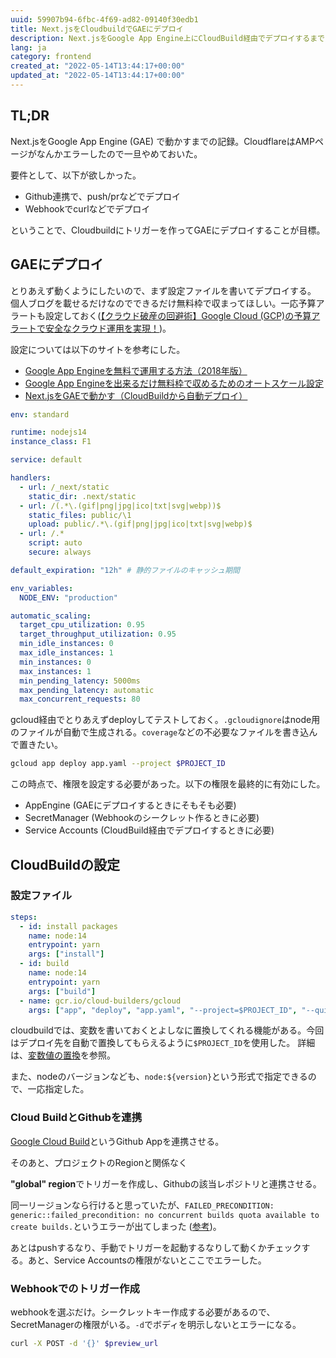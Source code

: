```yaml
---
uuid: 59907b94-6fbc-4f69-ad82-09140f30edb1
title: Next.jsをCloudbuildでGAEにデプロイ
description: Next.jsをGoogle App Engine上にCloudBuild経由でデプロイするまで
lang: ja
category: frontend
created_at: "2022-05-14T13:44:17+00:00"
updated_at: "2022-05-14T13:44:17+00:00"
---
```


## TL;DR

Next.jsをGoogle App Engine (GAE) で動かすまでの記録。CloudflareはAMPページがなんかエラーしたので一旦やめておいた。

要件として、以下が欲しかった。

- Github連携で、push/prなどでデプロイ
- Webhookでcurlなどでデプロイ

ということで、Cloudbuildにトリガーを作ってGAEにデプロイすることが目標。

## GAEにデプロイ

とりあえず動くようにしたいので、まず設定ファイルを書いてデプロイする。
個人ブログを載せるだけなのでできるだけ無料枠で収まってほしい。一応予算アラートも設定しておく([【クラウド破産の回避術】Google Cloud (GCP)の予算アラートで安全なクラウド運用を実現！](https://www.topgate.co.jp/gcp-budget-alert#google-cloud-gcp-6))。

設定については以下のサイトを参考にした。

- [Google App Engineを無料で運用する方法（2018年版）](https://koni.hateblo.jp/entry/2016/01/06/130613)
- [Google App Engineを出来るだけ無料枠で収めるためのオートスケール設定](https://blog.longkey1.net/2020/04/05/google-app-engine-auto-scaling-setting-for-free/)
- [Next.jsをGAEで動かす（CloudBuildから自動デプロイ）](https://zenn.dev/catnose99/articles/353664a9fe1f0f)

```yaml:title=app.yaml
env: standard

runtime: nodejs14
instance_class: F1

service: default

handlers:
  - url: /_next/static
    static_dir: .next/static
  - url: /(.*\.(gif|png|jpg|ico|txt|svg|webp))$
    static_files: public/\1
    upload: public/.*\.(gif|png|jpg|ico|txt|svg|webp)$
  - url: /.*
    script: auto
    secure: always

default_expiration: "12h" # 静的ファイルのキャッシュ期間

env_variables:
  NODE_ENV: "production"

automatic_scaling:
  target_cpu_utilization: 0.95
  target_throughput_utilization: 0.95
  min_idle_instances: 0
  max_idle_instances: 1
  min_instances: 0
  max_instances: 1
  min_pending_latency: 5000ms
  max_pending_latency: automatic
  max_concurrent_requests: 80
```

gcloud経由でとりあえずdeployしてテストしておく。`.gcloudignore`はnode用のファイルが自動で生成される。`coverage`などの不必要なファイルを書き込んで置きたい。

```bash
gcloud app deploy app.yaml --project $PROJECT_ID
```

この時点で、権限を設定する必要があった。以下の権限を最終的に有効にした。

- AppEngine (GAEにデプロイするときにそもそも必要)
- SecretManager (Webhookのシークレット作るときに必要)
- Service Accounts (CloudBuild経由でデプロイするときに必要)

## CloudBuildの設定

### 設定ファイル

```yaml:title=cloudbuild.yaml
steps:
  - id: install packages
    name: node:14
    entrypoint: yarn
    args: ["install"]
  - id: build
    name: node:14
    entrypoint: yarn
    args: ["build"]
  - name: gcr.io/cloud-builders/gcloud
    args: ["app", "deploy", "app.yaml", "--project=$PROJECT_ID", "--quiet"]
```

cloudbuildでは、変数を書いておくとよしなに置換してくれる機能がある。今回はデプロイ先を自動で置換してもらえるように`$PROJECT_ID`を使用した。
詳細は、[変数値の置換](https://cloud.google.com/build/docs/configuring-builds/substitute-variable-values?_ga=2.127573001.-505764453.1652467842)を参照。

また、nodeのバージョンなども、`node:${version}`という形式で指定できるので、一応指定した。

### Cloud BuildとGithubを連携

[Google Cloud Build](https://github.com/marketplace/google-cloud-build)というGithub Appを連携させる。

そのあと、プロジェクトのRegionと関係なく

**"global" region**でトリガーを作成し、Githubの該当レポジトリと連携させる。

同一リージョンなら行けると思っていたが、`FAILED_PRECONDITION: generic::failed_precondition: no concurrent builds quota available to create builds.`というエラーが出てしまった ([参考](https://superuser.com/questions/1716674/error-by-trying-to-build-instance-via-ova-gc-sdk-genericfailed-precondition))。

あとはpushするなり、手動でトリガーを起動するなりして動くかチェックする。あと、Service Accountsの権限がないとここでエラーした。

### Webhookでのトリガー作成

webhookを選ぶだけ。シークレットキー作成する必要があるので、SecretManagerの権限がいる。`-d`でボディを明示しないとエラーになる。

```bash
curl -X POST -d '{}' $preview_url
```
